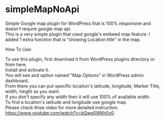 # simpleMapNoApi   
Simple Google map plugin for WordPress that is 100% responsive and doesn't require google map api.    
This is a very simple plugin that used google's embeed map feature. I added 1 extra function that is "showing Location title" in the map.  

How To Use:  

To use this plugin, first download it from WordPress plugins directory or from here.  
Install and activate it.  
You will see and option named "Map Options" in WordPress admin dashboard.  
From there you can put specific location's latitude, longitude, Marker Title, width, height as you want.  
If you don't specify any width then it will use 100% of available width.  
To find a location's latitude and longitude use google map.  
Please check thise video for more detailed instruction. https://www.youtube.com/watch?v=bQwq5WKh0y0
